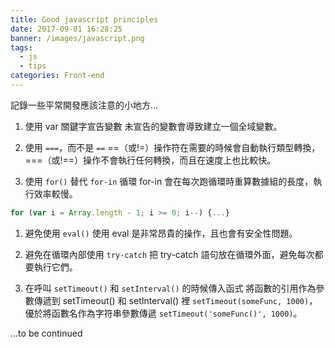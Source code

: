 ```yaml
---
title: Good javascript principles
date: 2017-09-01 16:28:25
banner: /images/javascript.png
tags:
  - js
  - tips
categories: Front-end
---
```


記錄一些平常開發應該注意的小地方...

<!-- more -->

1.  使用 var 關鍵字宣告變數
未宣告的變數會導致建立一個全域變數。

1.  使用 `===`，而不是 `==`
==（或!=）操作符在需要的時候會自動執行類型轉換，
===（或!==）操作不會執行任何轉換，而且在速度上也比較快。

1.  使用 `for()` 替代 `for-in` 循環
for-in 會在每次跑循環時重算數據組的長度，執行效率較慢。
``` js
for (var i = Array.length - 1; i >= 0; i--) {...}
```
1.  避免使用 `eval()`
使用 eval 是非常昂貴的操作，且也會有安全性問題。

1.  避免在循環內部使用 `try-catch`
把 try-catch 語句放在循環外面，避免每次都要執行它們。

1.  在呼叫 `setTimeout()` 和 `setInterval()` 的時候傳入函式
將函數的引用作為參數傳遞到 setTimeout() 和 setInterval() 裡 `setTimeout(someFunc, 1000)`，
優於將函數名作為字符串參數傳遞 `setTimeout('someFunc()', 1000)`。

...to be continued
